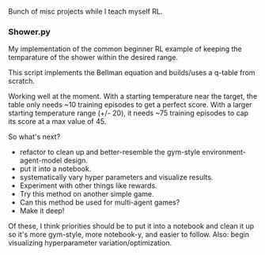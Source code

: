 Bunch of misc projects while I teach myself RL.

### Shower.py
My implementation of the common beginner RL example of keeping the temparature
of the shower within the desired range.

This script implements the Bellman equation and builds/uses a q-table from
scratch.

Working well at the moment. With a starting temperature near the target,
the table only needs ~10 training episodes to get a perfect score. With a
larger starting temperature range (+/- 20), it needs ~75 training episodes
to cap its score at a max value of 45.

So what's next?
* refactor to clean up and better-resemble the gym-style
  environment-agent-model design.
* put it into a notebook.
* systematically vary hyper parameters and visualize results.
* Experiment with other things like rewards.
* Try this method on another simple game.
* Can this method be used for multi-agent games?
* Make it deep!

Of these, I think priorities should be to put it into a notebook and clean it
up so it's more gym-style, more notebook-y, and easier to follow. Also: begin
visualizing hyperparameter variation/optimization.
